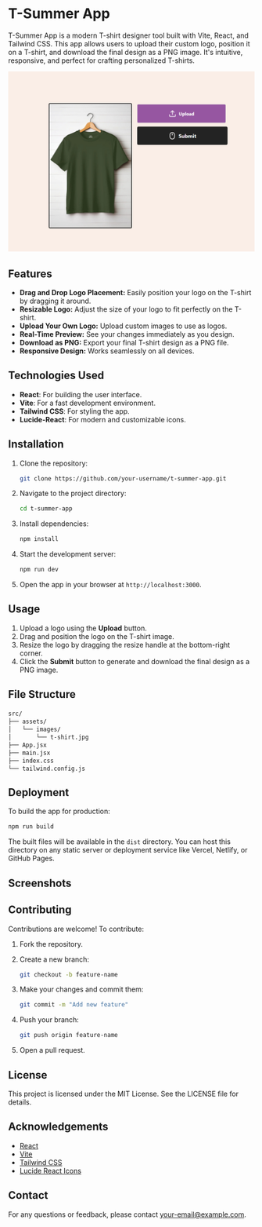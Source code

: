 # T-Summer App

T-Summer App is a modern T-shirt designer tool built with Vite, React, and Tailwind CSS. This app allows users to upload their custom logo, position it on a T-shirt, and download the final design as a PNG image. It's intuitive, responsive, and perfect for crafting personalized T-shirts.

![Screenshot of T-Summer App in action](./src/assets/iamges/tsammer.PNG)

## Features

- **Drag and Drop Logo Placement:** Easily position your logo on the T-shirt by dragging it around.
- **Resizable Logo:** Adjust the size of your logo to fit perfectly on the T-shirt.
- **Upload Your Own Logo:** Upload custom images to use as logos.
- **Real-Time Preview:** See your changes immediately as you design.
- **Download as PNG:** Export your final T-shirt design as a PNG file.
- **Responsive Design:** Works seamlessly on all devices.

## Technologies Used

- **React**: For building the user interface.
- **Vite**: For a fast development environment.
- **Tailwind CSS**: For styling the app.
- **Lucide-React**: For modern and customizable icons.

## Installation

1. Clone the repository:

   ```bash
   git clone https://github.com/your-username/t-summer-app.git
   ```

2. Navigate to the project directory:

   ```bash
   cd t-summer-app
   ```

3. Install dependencies:

   ```bash
   npm install
   ```

4. Start the development server:

   ```bash
   npm run dev
   ```

5. Open the app in your browser at `http://localhost:3000`.

## Usage

1. Upload a logo using the **Upload** button.
2. Drag and position the logo on the T-shirt image.
3. Resize the logo by dragging the resize handle at the bottom-right corner.
4. Click the **Submit** button to generate and download the final design as a PNG image.

## File Structure

```plaintext
src/
├── assets/
│   └── images/
│       └── t-shirt.jpg
├── App.jsx
├── main.jsx
├── index.css
└── tailwind.config.js
```

## Deployment

To build the app for production:

```bash
npm run build
```

The built files will be available in the `dist` directory. You can host this directory on any static server or deployment service like Vercel, Netlify, or GitHub Pages.

## Screenshots

## Contributing

Contributions are welcome! To contribute:

1. Fork the repository.
2. Create a new branch:

   ```bash
   git checkout -b feature-name
   ```

3. Make your changes and commit them:

   ```bash
   git commit -m "Add new feature"
   ```

4. Push your branch:

   ```bash
   git push origin feature-name
   ```

5. Open a pull request.

## License

This project is licensed under the MIT License. See the LICENSE file for details.

## Acknowledgements

- [React](https://reactjs.org/)
- [Vite](https://vitejs.dev/)
- [Tailwind CSS](https://tailwindcss.com/)
- [Lucide React Icons](https://lucide.dev/)

## Contact

For any questions or feedback, please contact [your-email@example.com](mailto:your-email@example.com).
